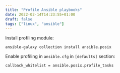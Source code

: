 ```yaml
---
title: "Profile Ansible playbooks"
date: 2022-02-14T14:23:55+01:00
draft: false
tags: ["linux", "ansible"]
---
```


Install profiling module:
```
ansible-galaxy collection install ansible.posix
```

Enable profiling in `ansible.cfg` in `[defaults]` section:
```
callback_whitelist = ansible.posix.profile_tasks
```
